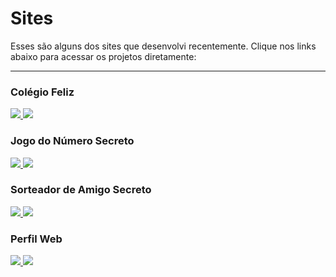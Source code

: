 # Sites

Esses são alguns dos sites que desenvolvi recentemente. Clique nos links abaixo para acessar os projetos diretamente:

---

### Colégio Feliz
<p align="left">
  <span style="display: inline-block;">
  <a href="https://colegiofeliz.com.br/">
    <img src="https://img.shields.io/badge/Visualizar%20P%C3%A1gina-blue?style=for-the-badge&logo=google-chrome&logoColor=black" />
  </a>
  <span style="display: inline-block;">  
  <a href="//link para o repositorio">
    <img src="https://img.shields.io/badge/Reposit%C3%B3rio-purple?style=for-the-badge&logo=github&logoColor=white" />
  </a>
</p>

### Jogo do Número Secreto
<p align="left">
  <span style="display: inline-block;">
  <a href="https://jogo-ochre-three-42.vercel.app/">
    <img src="https://img.shields.io/badge/Visualizar%20P%C3%A1gina-blue?style=for-the-badge&logo=google-chrome&logoColor=white" />
  </a>
  <span style="display: inline-block;">
  <a href="//link para o repositorio">
    <img src="https://img.shields.io/badge/Reposit%C3%B3rio-purple?style=for-the-badge&logo=github&logoColor=white" />
  </a>
</p>


### Sorteador de Amigo Secreto
<p align="left">
  <span style="display: inline-block;">
  <a href="https://amigo-secreto-fawn-eight.vercel.app/">
    <img src="https://img.shields.io/badge/Visualizar%20P%C3%A1gina-blue?style=for-the-badge&logo=google-chrome&logoColor=white" />
  </a>
  <span style="display: inline-block;">
  <a href="//link para o repositorio">
    <img src="https://img.shields.io/badge/Reposit%C3%B3rio-purple?style=for-the-badge&logo=github&logoColor=white" />
  </a>
</p>

### Perfil Web
<p align="left">
  <span style="display: inline-block;">
  <a href="">
    <img src="https://img.shields.io/badge/Visualizar%20P%C3%A1gina-blue?style=for-the-badge&logo=google-chrome&logoColor=white" />
  </a>
  <span style="display: inline-block;">
  <a href="//link para o repositorio">
    <img src="https://img.shields.io/badge/Reposit%C3%B3rio-purple?style=for-the-badge&logo=github&logoColor=white" />
  </a>
</p>

